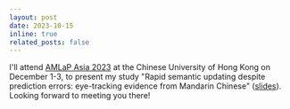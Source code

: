 ```yaml
---
layout: post
date: 2023-10-15
inline: true
related_posts: false
---
```


I'll attend [AMLaP Asia 2023](https://ling.cuhk.edu.hk/amlap.asia/) at the Chinese University of Hong Kong on December 1-3, to present my study "Rapid semantic updating despite prediction errors: eye-tracking evidence from Mandarin Chinese" ([slides](https://keyue-c.github.io/assets/pdf/conference/conference_AMLaPAsia2023_rapid_slides.pdf)). Looking forward to meeting you there! 
